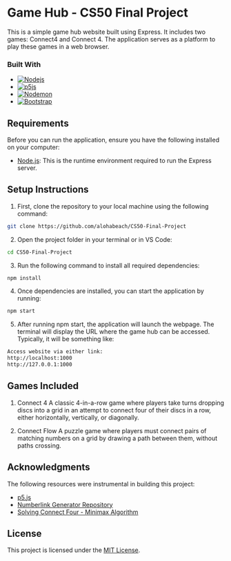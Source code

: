 <!-- TITLE -->
# Game Hub - CS50 Final Project
This is a simple game hub website built using Express. It includes two games: Connect4 and Connect 4. The application serves as a platform to play these games in a web browser.


### Built With
* [![Nodejs][NodeJs]][NodeJs-url]
* [![p5js][p5js]][p5js-url]
* [![Nodemon][Nodemon]][Nodemon-url]
* [![Bootstrap][Bootstrap]][Bootstrap-url]



## Requirements
Before you can run the application, ensure you have the following installed on your computer:
- [Node.js](https://nodejs.org/): This is the runtime environment required to run the Express server.

## Setup Instructions
1. First, clone the repository to your local machine using the following command:
```bash
git clone https://github.com/alohabeach/CS50-Final-Project
```

2. Open the project folder in your terminal or in VS Code:
```bash
cd CS50-Final-Project
```

3.  Run the following command to install all required dependencies:
```bash
npm install
```

4. Once dependencies are installed, you can start the application by running:
```bash
npm start
```

5. After running npm start, the application will launch the webpage. The terminal will display the URL where the game hub can be accessed. Typically, it will be something like:
```bash
Access website via either link:
http://localhost:1000
http://127.0.0.1:1000
```



## Games Included
1. Connect 4
A classic 4-in-a-row game where players take turns dropping discs into a grid in an attempt to connect four of their discs in a row, either horizontally, vertically, or diagonally.

2. Connect Flow
A puzzle game where players must connect pairs of matching numbers on a grid by drawing a path between them, without paths crossing.




## Acknowledgments
The following resources were instrumental in building this project:

* [p5.js](https://p5js.org)
* [Numberlink Generator Repository](https://github.com/abhishekpant93/numberlink-generator)
* [Solving Connect Four - Minimax Algorithm](http://blog.gamesolver.org/solving-connect-four/03-minmax/)


## License
This project is licensed under the [MIT License](https://github.com/alohabeach/CS50-Final-Project?tab=MIT-1-ov-file#).



<!-- MARKDOWN LINKS & IMAGES -->
<!-- https://www.markdownguide.org/basic-syntax/#reference-style-links -->
[Bootstrap]: https://img.shields.io/badge/Bootstrap-563D7C?style=for-the-badge&logo=bootstrap&logoColor=white
[Bootstrap-url]: https://getbootstrap.com

[p5js]: https://img.shields.io/badge/p5.js-ED225D?style=for-the-badge&logo=p5.js&logoColor=FFFFFF
[p5js-url]: https://p5js.org

[Nodemon]: https://img.shields.io/badge/NODEMON-%23323330.svg?style=for-the-badge&logo=nodemon&logoColor=%BBDEAD
[Nodemon-url]: https://nodemon.io

[NodeJs]: https://img.shields.io/badge/node.js-6DA55F?style=for-the-badge&logo=node.js&logoColor=white
[NodeJs-url]: https://nodejs.org/en